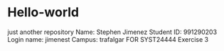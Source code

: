 # Hello-world
just another repository
Name: Stephen Jimenez
Student ID: 991290203
Login name: jimenest
Campus: trafalgar FOR SYST24444 Exercise 3
